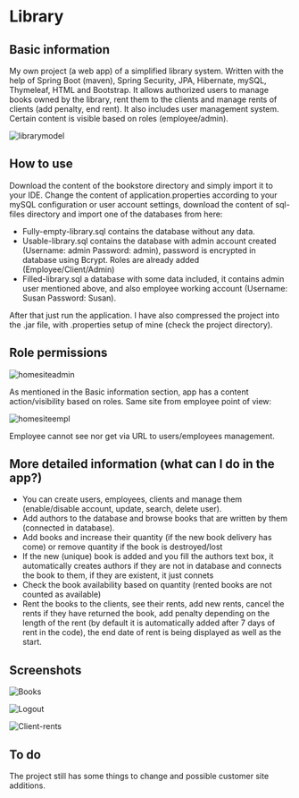 # Library
## Basic information
My own project (a web app) of a simplified library system. Written with the help of Spring Boot (maven), Spring Security, JPA, Hibernate, mySQL, Thymeleaf, HTML and Bootstrap. It allows authorized users to manage books owned by the library, rent them to the clients and manage rents of clients (add penalty, end rent). It also includes user management system. Certain content is visible based on roles (employee/admin).

![librarymodel](https://user-images.githubusercontent.com/106389146/192172291-7be6f7f5-95a8-4734-a3cb-64cfa848b82b.png)
## How to use
Download the content of the bookstore directory and simply import it to your IDE. Change the content of application.properties according to your mySQL configuration or user account settings, download the content of sql-files directory and import one of the databases from here:
 - Fully-empty-library.sql contains the database without any data.
 - Usable-library.sql contains the database with admin account created (Username: admin Password: admin), password is encrypted in database using Bcrypt. Roles are already added (Employee/Client/Admin)
 - Filled-library.sql a database with some data included, it contains admin user mentioned above, and also employee working account (Username: Susan Password: Susan).
 
After that just run the application. I have also compressed the project into the .jar file, with .properties setup of mine (check the project directory).

## Role permissions
![homesiteadmin](https://user-images.githubusercontent.com/106389146/192172424-b1e213ec-9986-45c7-b5a6-b670455b8410.PNG)

As mentioned in the Basic information section, app has a content action/visibility based on roles.
Same site from employee point of view:

![homesiteempl](https://user-images.githubusercontent.com/106389146/192172559-ab5fc3bf-8e2d-4157-bc9d-a60736f978f2.PNG)

Employee cannot see nor get via URL to users/employees management.

## More detailed information (what can I do in the app?)
- You can create users, employees, clients and manage them (enable/disable account, update, search, delete user).
- Add authors to the database and browse books that are written by them (connected in database).
- Add books and increase their quantity (if the new book delivery has come) or remove quantity if the book is destroyed/lost
- If the new (unique) book is added and you fill the authors text box, it automatically creates authors if they are not in database and connects the book to them, if they are existent, it just connets
- Check the book availability based on quantity (rented books are not counted as available)
- Rent the books to the clients, see their rents, add new rents, cancel the rents if they have returned the book, add penalty depending on the length of the rent (by default it is automatically added after 7 days of rent in the code), the end date of rent is being displayed as well as the start.
## Screenshots

![Books](https://user-images.githubusercontent.com/106389146/192173019-0d9ceaa2-3c8f-4a75-a148-d8b2593f0de6.PNG)

![Logout](https://user-images.githubusercontent.com/106389146/192173084-2279f579-4018-4685-95cc-e6881d0d51f1.PNG)

![Client-rents](https://user-images.githubusercontent.com/106389146/192173088-8b3f896e-3e0a-4198-9ab7-874a2f55d2ee.PNG)

## To do
The project still has some things to change and possible customer site additions.
